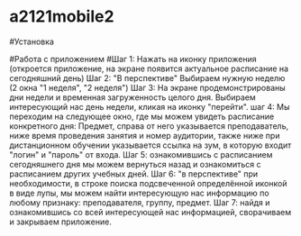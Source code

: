 # a2121mobile2
#Установка

#Работа с приложением
#Шаг 1: Нажать на иконку приложения (откроется приложение, на экране появится актуальное расписание на сегодняшний день)
Шаг 2: "В перспективе" Выбираем нужную неделю (2 окна "1 неделя", "2 неделя")
Шаг 3: На экране продемонстрированы дни недели и временная загруженность целого дня. Выбираем интересующий нас день недели, кликая на иконку "перейти".
шаг 4: Мы переходим на следующее окно, где мы можем увидеть расписание конкретного дня: Предмет, справа от него указывается преподаватель, ниже время проведения занятия и номер аудитории, также ниже при дистанционном обучении указывается ссылка на зум, в которую входит "логин" и "пароль" от входа.
Шаг 5: ознакомившись с расписанием сегодняшнего дня мы можем вернуться назад и ознакомиться с расписанием других учебных дней.
Шаг 6: "в перспективе" при необходимости, в строке поиска подсвеченной определённой иконкой в виде лупы, мы можем найти интересующую нас информацию по любому признаку: преподавателя, группу, предмет.
Шаг 7: найдя и ознакомившись со всей интересующей нас информацией, сворачиваем и закрываем приложение.
